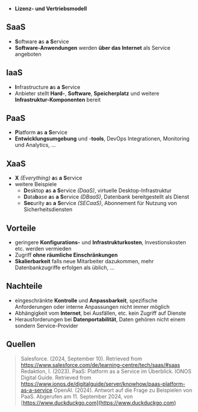 - **Lizenz- und Vertriebsmodell**

## SaaS
- **S**oftware **a**s **a** **S**ervice
- **Software-Anwendungen** werden **über das Internet** als Service angeboten
## IaaS
- **I**nfrastructure **a**s **a** **S**ervice 
- Anbieter stellt **Hard-**, **Software**, **Speicherplatz** und weitere **Infrastruktur-Komponenten** bereit
## PaaS
- **P**latform **a**s **a** **S**ervice
- **Entwicklungsumgebung** und -**tools**, DevOps Integrationen, Monitoring und Analytics, ...
## XaaS
 - **X** *(Everything)* **a**s **a** **S**ervice
 - weitere Beispiele
	 - **D**esktop **a**s **a** **S**ervice *(DaaS)*, virtuelle Desktop-Infrastruktur
	 - **D**ata**b**ase **a**s **a** **S**ervice *(DBaaS)*, Datenbank bereitgestellt als Dienst
	 - **Sec**urity **a**s **a** **S**ervice *(SECaaS)*, Abonnement für Nutzung von Sicherheitsdiensten

## Vorteile
- geringere **Konfigurations-** und **Infrastrukturkosten**, Investionskosten etc. werden vermieden
- Zugriff **ohne räumliche Einschränkungen**
- **Skalierbarkeit** falls neue Mitarbeiter dazukommen, mehr Datenbankzugriffe erfolgen als üblich, ...

## Nachteile
- eingeschränkte **Kontrolle** und **Anpassbarkeit**, spezifische Anforderungen oder interne Anpassungen nicht immer möglich
- Abhängigkeit vom **Internet**, bei Ausfällen, etc. kein Zugriff auf Dienste
- Herausforderungen bei **Datenportabilität**, Daten gehören nicht einem sondern Service-Provider

## Quellen

> Salesforce. (2024, September 10). Retrieved from https://www.salesforce.com/de/learning-centre/tech/saas/#saas
> Redaktion, I. (2023). PaaS: Platform as a Service im Überblick. IONOS Digital Guide. Retrieved from https://www.ionos.de/digitalguide/server/knowhow/paas-platform-as-a-service
> OpenAI. (2024). Antwort auf die Frage zu Beispielen von PaaS. Abgerufen am 11. September 2024, von [https://www.duckduckgo.com](https://www.duckduckgo.com)